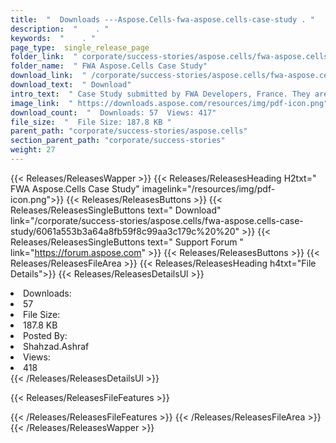 ```yaml
---
title:  "  Downloads ---Aspose.Cells-fwa-aspose.cells-case-study . " 
description:  "    . " 
keywords:  "    . " 
page_type:  single_release_page
folder_link:  " corporate/success-stories/aspose.cells/fwa-aspose.cells-case-study/"
folder_name:  " FWA Aspose.Cells Case Study"
download_link:  " /corporate/success-stories/aspose.cells/fwa-aspose.cells-case-study/6061a553b3a64a8fb59f8c99aa3c179c"
download_text:  " Download"
intro_text:  " Case Study submitted by FWA Developers, France. They are happy with how Aspose.C..."
image_link:  " https://downloads.aspose.com/resources/img/pdf-icon.png"
download_count:  "  Downloads: 57  Views: 417"
file_size:  "  File Size: 187.8 KB "
parent_path: "corporate/success-stories/aspose.cells"                                                          
section_parent_path: "corporate/success-stories"
weight: 27 
---
```


{{< Releases/ReleasesWapper >}}
  {{< Releases/ReleasesHeading H2txt=" FWA Aspose.Cells Case Study" imagelink="/resources/img/pdf-icon.png">}}
  {{< Releases/ReleasesButtons >}}
    {{< Releases/ReleasesSingleButtons text=" Download" link="/corporate/success-stories/aspose.cells/fwa-aspose.cells-case-study/6061a553b3a64a8fb59f8c99aa3c179c%20%20" >}}
    {{< Releases/ReleasesSingleButtons text=" Support Forum " link="https://forum.aspose.com" >}}
  {{< Releases/ReleasesButtons >}}
  {{< Releases/ReleasesFileArea >}}
    {{< Releases/ReleasesHeading h4txt="File Details">}}
    {{< Releases/ReleasesDetailsUl >}}
             <li>Downloads:</li><li>57</li><li>File Size:</li><li>187.8 KB</li><li>Posted By:</li><li>Shahzad.Ashraf</li><li>Views:</li><li>418</li>
    {{< /Releases/ReleasesDetailsUl >}}

  {{< Releases/ReleasesFileFeatures >}}
      
  {{< /Releases/ReleasesFileFeatures >}}
 {{< /Releases/ReleasesFileArea >}}
{{< /Releases/ReleasesWapper >}}


